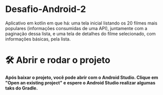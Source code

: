 # Desafio-Android-2

Aplicativo em kotlin em que há: uma tela inicial listando os 20 filmes mais populares (informações consumidas de uma API), juntamente com a paginação
dessa lista, e uma tela de detalhes do filme selecionado, com informações básicas, pela lista. 

# 🛠️ Abrir e rodar o projeto

**Após baixar o projeto, você pode abrir com o Android Studio. Clique em "Open an existing project" e espere o Android Studio realizar algumas taks do Gradle.**
